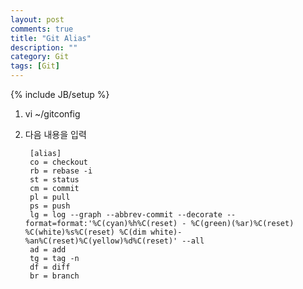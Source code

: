 ```yaml
---
layout: post
comments: true
title: "Git Alias"
description: ""
category: Git
tags: [Git]
---
```

{% include JB/setup %}


1. vi ~/gitconfig

2. 다음 내용을 입력

        [alias]
        co = checkout
        rb = rebase -i
        st = status
        cm = commit
        pl = pull
        ps = push
        lg = log --graph --abbrev-commit --decorate --format=format:'%C(cyan)%h%C(reset) - %C(green)(%ar)%C(reset) %C(white)%s%C(reset) %C(dim white)- %an%C(reset)%C(yellow)%d%C(reset)' --all
        ad = add
        tg = tag -n
        df = diff
        br = branch
